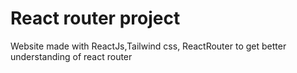 <h1>React router project</h1>

Website made with ReactJs,Tailwind css, ReactRouter to get better understanding of react router 
